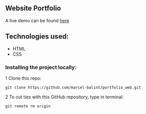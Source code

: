 ## Website Portfolio

A live demo can be found [here](https://marcel-balint.github.io/portfolio_web/)

## Technologies used:

- HTML
- CSS

### Installing the project locally:

1 Clone this repo:

`git clone https://github.com/marcel-balint/portfolio_web.git`

2 To cut ties with this GitHub repository, type in terminal:

`git remote rm origin`
